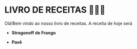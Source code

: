 # LIVRO DE RECEITAS :notebook_with_decorative_cover::man_cook:

Olá!Bem vindo ao nosso livro de receitas. A receita de hoje será

- **Strogonoff de Frango**

- **Pavê**

  
  
  



